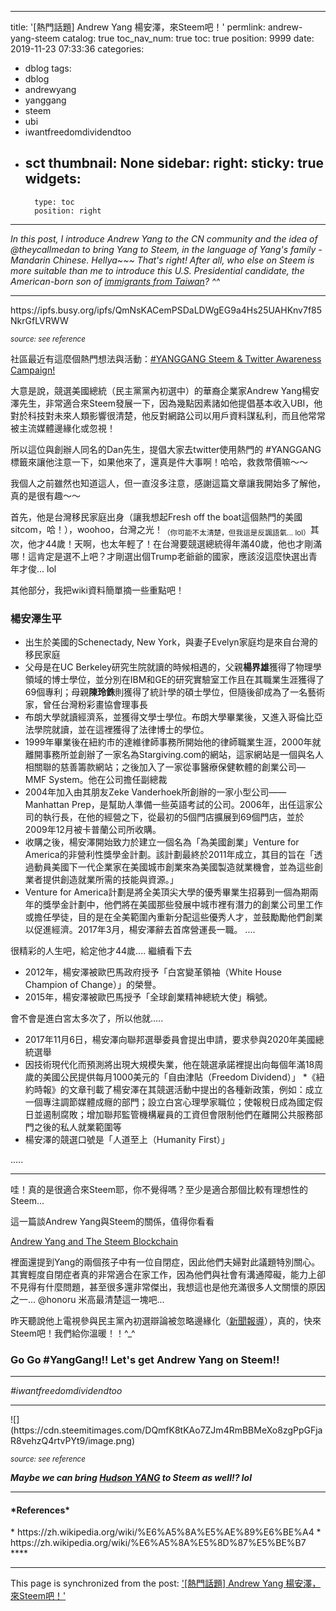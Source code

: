 
---
title: '[熱門話題] Andrew Yang 楊安澤，來Steem吧！'
permlink: andrew-yang-steem
catalog: true
toc_nav_num: true
toc: true
position: 9999
date: 2019-11-23 07:33:36
categories:
- dblog
tags:
- dblog
- andrewyang
- yanggang
- steem
- ubi
- iwantfreedomdividendtoo
- sct
thumbnail: None
sidebar:
    right:
        sticky: true
widgets:
    -
        type: toc
        position: right
---


*In this post, I introduce Andrew Yang to the CN community and the idea of @theycallmedan to bring Yang to Steem, in the language of Yang's family - Mandarin Chinese. Hellya~~~ That's right! After all, who else on Steem is more suitable than me to introduce this U.S. Presidential candidate, the American-born son of [immigrants from Taiwan](https://www.imdb.com/title/tt3551096/)? ^^*
 
*****
<div class='pull-left'>https://ipfs.busy.org/ipfs/QmNsKACemPSDaLDWgEG9a4Hs25UAHKnv7f85NkrGfLVRWW

<sub>*source: see reference*</sub>
</div>

社區最近有這麼個熱門想法與活動：[#YANGGANG Steem & Twitter Awareness Campaign!](https://steemit.com/yanggang/@theycallmedan/yanggang-steem-and-twitter-contest)

大意是說，競選美國總統（民主黨黨內初選中）的華裔企業家Andrew Yang楊安澤先生，非常適合來Steem發展一下，因為幾點因素諸如他提倡基本收入UBI，他對於科技對未來人類影響很清楚，他反對網路公司以用戶資料謀私利，而且他常常被主流媒體邊緣化或忽視！

所以這位與創辦人同名的Dan先生，提倡大家去twitter使用熱門的 #YANGGANG標籤來讓他注意一下，如果他來了，還真是件大事啊！哈哈，救救幣價嘛～～

我個人之前雖然也知道這人，但一直沒多注意，感謝這篇文章讓我開始多了解他，真的是很有趣～～

首先，他是台灣移民家庭出身（讓我想起Fresh off the boat這個熱門的美國sitcom，哈！），woohoo，台灣之光！<sub>（你可能不太清楚，但我這是反諷語氣... lol）</sub>其次，他才44歲！天啊，也太年輕了！在台灣要競選總統得年滿40歲，他也才剛滿哪！這肯定是選不上吧？才剛選出個Trump老爺爺的國家，應該沒這麼快選出青年才俊... lol

其他部分，我把wiki資料簡單摘一些重點吧！

<h3>楊安澤生平</h3>

* 出生於美國的Schenectady, New York，與妻子Evelyn家庭均是來自台灣的移民家庭
* 父母是在UC Berkeley研究生院就讀的時候相遇的，父親**楊界雄**獲得了物理學領域的博士學位，並分別在IBM和GE的研究實驗室工作且在其職業生涯獲得了69個專利；母親**陳玲銖**則獲得了統計學的碩士學位，但隨後卻成為了一名藝術家，曾任台灣粉彩畫協會理事長
* 布朗大學就讀經濟系，並獲得文學士學位。布朗大學畢業後，又進入哥倫比亞法學院就讀，並在這裡獲得了法律博士的學位。
* 1999年畢業後在紐約市的達維律師事務所開始他的律師職業生涯，2000年就離開事務所並創辦了一家名為Stargiving.com的網站，這家網站是一個與名人相關聯的慈善籌款網站；之後加入了一家從事醫療保健軟體的創業公司—MMF System。他在公司擔任副總裁
* 2004年加入由其朋友Zeke Vanderhoek所創辦的一家小型公司——Manhattan Prep，是幫助人準備一些英語考試的公司。2006年，出任這家公司的執行長，在他的經營之下，從最初的5個門店擴展到69個門店，並於2009年12月被卡普蘭公司所收購。
* 收購之後，楊安澤開始致力於建立一個名為「為美國創業」Venture for America的非營利性獎學金計劃。該計劃最終於2011年成立，其目的旨在「透過動員美國下一代企業家在美國城市創業來為美國製造就業機會，並為這些創業者提供創造就業所需的技能與資源。」
* Venture for America計劃是將全美頂尖大學的優秀畢業生招募到一個為期兩年的獎學金計劃中，他們將在美國那些發展中城市裡有潛力的創業公司里工作或擔任學徒，目的是在全美範圍內重新分配這些優秀人才，並鼓勵勵他們創業以促進經濟。2017年3月，楊安澤辭去首席營運長一職。
....

很精彩的人生吧，給定他才44歲.... 繼續看下去

* 2012年，楊安澤被歐巴馬政府授予「白宮變革領袖（White House Champion of Change）」的榮譽。
* 2015年，楊安澤被歐巴馬授予「全球創業精神總統大使」稱號。

會不會是進白宮太多次了，所以他就.....

* 2017年11月6日，楊安澤向聯邦選舉委員會提出申請，要求參與2020年美國總統選舉
* 因技術現代化而預測將出現大規模失業，他在競選承諾裡提出向每個年滿18周歲的美國公民提供每月1000美元的「自由津貼（Freedom Dividend）」
*《紐約時報》的文章刊載了楊安澤在其競選活動中提出的各種新政策，例如：成立一個專注調節媒體成癮的部門；設立白宮心理學家職位；使報稅日成為國定假日並遏制腐敗；增加聯邦監管機構雇員的工資但會限制他們在離開公共服務部門之後的私人就業範圍等
* 楊安澤的競選口號是「人道至上（Humanity First）」

.....

****


哇！真的是很適合來Steem耶，你不覺得嗎？至少是適合那個比較有理想性的Steem... 

這一篇談Andrew Yang與Steem的關係，值得你看看

[Andrew Yang and The Steem Blockchain](https://steemit.com/yanggang/@midlet/andrew-yang-and-the-steem-blockchain)

裡面還提到Yang的兩個孩子中有一位自閉症，因此他們夫婦對此議題特別關心。其實輕度自閉症者真的非常適合在家工作，因為他們與社會有溝通障礙，能力上卻不見得有什麼問題，甚至很多還非常傑出，我想這也是他充滿很多人文關懷的原因之一... @honoru 米高最清楚這一塊吧... 

昨天聽說他上電視參與民主黨內初選辯論被忽略邊緣化（[新聞報導](https://www.worldjournal.com/6634785/article-%E6%A5%8A%E5%AE%89%E6%BE%A4%E9%81%AD%E5%BF%BD%E7%95%A5-%E6%94%AF%E6%8C%81%E8%80%85%E5%96%8A%E4%B8%8D%E5%B9%B3-%E8%B3%87%E6%B7%B1%E8%A8%98%E8%80%85%E8%AE%9A%E8%81%B0%E6%98%8E/)），真的，快來Steem吧！我們給你溫暖！！^_^

### Go Go #YangGang!! Let's get Andrew Yang on Steem!!

****
*#iwantfreedomdividendtoo*
****

<div class='pull-left'>![](https://cdn.steemitimages.com/DQmfK8tKAo7ZJm4RmBBMeXo8zgPpGFjaR8vehzQ4rtvPYt9/image.png)

<sub>*source: see reference*</sub>
</div>

<p>

***Maybe we can bring [Hudson YANG](https://www.imdb.com/name/nm6386589/) to Steem as well!? lol***

***

<h4>*References*</h4>
* https://zh.wikipedia.org/wiki/%E6%A5%8A%E5%AE%89%E6%BE%A4
* https://zh.wikipedia.org/wiki/%E6%A5%8A%E5%8D%87%E5%BE%B7
****

- - -

This page is synchronized from the post: ['[熱門話題] Andrew Yang 楊安澤，來Steem吧！'](https://steemit.com/@deanliu/andrew-yang-steem)
